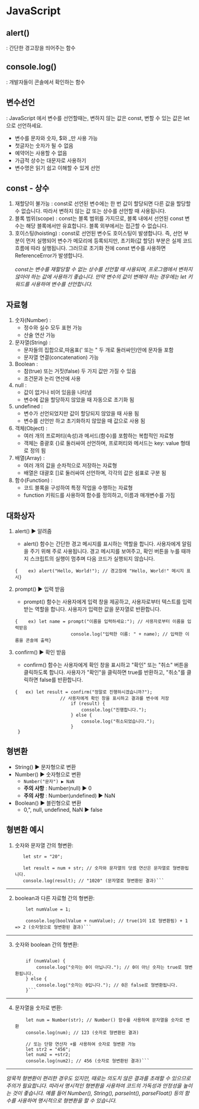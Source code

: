 # JavaScript
## alert()
: 간단한 경고장을 띄어주는 함수

## console.log()
: 개발자들이 콘솔에서 확인하는 함수

## 변수선언
: JavaScript 에서 변수를 선언할때는, 변하지 않는 값은 const, 변할 수 있는 값은 let 으로 선언하세요.
+ 변수를 문자와 숫자, $와 _만 사용 가능
+ 첫글자는 숫자가 될 수 없음
+ 예약어는 사용할 수 없음
+ 가급적 상수는 대문자로 사용하기
+ 변수명은 읽기 쉽고 이해할 수 있게 선언

## const - 상수
1. 재할당이 불가능 : const로 선언된 변수에는 한 번 값이 할당되면 다른 값을 할당할 수 없습니다. 따라서 변하지 않는 값 또는 상수를 선언할 때 사용됩니다.
2. 블록 범위(scope) : const는 블록 범위를 가지므로, 블록 내에서 선언된 const 변수는 해당 블록에서만 유효합니다. 블록 외부에서는 접근할 수 없습니다.
3. 호이스팅(hoisting) : const로 선언된 변수도 호이스팅이 발생합니다. 즉, 선언 부분이 먼저 실행되어 변수가 메모리에 등록되지만, 초기화(값 할당) 부분은 실제 코드 흐름에 따라 실행됩니다. 그러므로 초기화 전에 const 변수를 사용하면 ReferenceError가 발생합니다.<br><br>
*const는 변수를 재할당할 수 없는 상수를 선언할 때 사용되며, 프로그램에서 변하지 않아야 하는 값에 사용하기 좋습니다. 만약 변수의 값이 변해야 하는 경우에는 let 키워드를 사용하여 변수를 선언합니다.*

## 자료형
1. 숫자(Number) : 
    + 정수와 실수 모두 표현 가능
    + 산술 연산 가능
2. 문자열(String) : 
    + 문자들의 집합으로,따옴표(' 또는  " 두 개로 둘러싸인)안에 문자들 포함
    + 문자열 연결(concatenation) 가능
3. Boolean : 
    + 참(true) 또는 거짓(false) 두 가지 값만 가질 수 있음
    + 조건문과 논리 연산에 사용
4. null : 
    + 값이 없거나 비어 있음을 나타냄
    + 변수에 값을 할당하지 않았을 때 자동으로 초기화 됨
5. undefined : 
    + 변수가 선언되었지만 값이 할당되지 않았을 때 사용 됨
    + 변수를 선언만 하고 초기화하지 않았을 때 값으로 사용 됨
6. 객체(Object) : 
    + 여러 개의 프로퍼티(속성)과 메서드(함수)를 포함하는 복합적인 자료형
    + 객체는 중괄호 {}로 둘러싸여 선언하며, 프로퍼티와 메서드는 key: value 형태로 정의 됨
7. 배열(Array) : 
    + 여러 개의 값을 순차적으로 저장하는 자료형
    + 배열은 대괄호 []로 둘러싸여 선언하며, 각각의 값은 쉼표로 구분 됨
8. 함수(Function) : 
    + 코드 블록을 구성하여 특정 작업을 수행하는 자료형
    + function 키워드를 사용하여 함수를 정의하고, 이름과 매개변수를 가짐

## 대화상자
1. alert() ▶ 알려줌
    + alert() 함수는 간단한 경고 메시지를 표시하는 역할을 합니다. 사용자에게 알림을 주기 위해 주로 사용됩니다. 경고 메시지를 보여주고, 확인 버튼을 누를 때까지 스크립트의 실행이 멈추며 다음 코드가 실행되지 않습니다.
    
    <pre><code>{    ex) alert("Hello, World!"); // 경고창에 "Hello, World!" 메시지 표시}</code></pre> 

2. prompt() ▶ 입력 받음
    + prompt() 함수는 사용자에게 입력 창을 제공하고, 사용자로부터 텍스트를 입력받는 역할을 합니다. 사용자가 입력한 값을 문자열로 반환합니다.
    
    <pre><code>{    ex) let name = prompt("이름을 입력하세요:"); // 사용자로부터 이름을 입력받음
                        console.log("입력한 이름: " + name); // 입력한 이름을 콘솔에 출력}</code></pre>   

3. confirm() ▶ 확인 받음
    + confirm() 함수는 사용자에게 확인 창을 표시하고 "확인" 또는 "취소" 버튼을 클릭하도록 합니다. 사용자가 "확인"을 클릭하면 true를 반환하고, "취소"를 클릭하면 false를 반환합니다.
    
     <pre><code>{   ex) let result = confirm("정말로 진행하시겠습니까?"); 
                    // 사용자에게 확인 창을 표시하고 결과를 변수에 저장
                        if (result) {
                            console.log("진행합니다.");
                        } else {
                            console.log("취소되었습니다.");
                        }
    }</code></pre>   

## 형변환
+ String() ▶ 문자형으로 변환
+ Number() ▶ 숫자형으로 변환
    + `Number("문자") ▶ NaN`
    + **주의 사항** : Number(null) ▶ 0
    + **주의 사항** : Number(undefined) ▶ NaN
+ Boolean() ▶ 블린형으로 변환
    + 0,", null, undefined, NaN ▶ false

## 형변환 예시
1. 숫자와 문자열 간의 형변환:
    ```let num = 10;
       let str = "20";

       let result = num + str; // 숫자와 문자열의 덧셈 연산은 문자열로 형변환됩니다.
       console.log(result); // "1020" (문자열로 형변환된 결과)```
---
2. boolean과 다른 자료형 간의 형변환:
    ```let boolValue = true;
        let numValue = 1;

        console.log(boolValue + numValue); // true(1이 1로 형변환됨) + 1 => 2 (숫자형으로 형변환된 결과)```  
---
3. 숫자와 boolean 간의 형변환:
    ```let numValue = 10;

        if (numValue) {
            console.log("숫자는 0이 아닙니다."); // 0이 아닌 숫자는 true로 형변환됩니다.
        } else {
            console.log("숫자는 0입니다."); // 0은 false로 형변환됩니다.
        }```
---
4. 문자열을 숫자로 변환:
    ```let str = "123";
        let num = Number(str); // Number() 함수를 사용하여 문자열을 숫자로 변환
        console.log(num); // 123 (숫자로 형변환된 결과)

        // 또는 단항 연산자 +를 사용하여 숫자로 형변환 가능
        let str2 = "456";
        let num2 = +str2;
        console.log(num2); // 456 (숫자로 형변환된 결과)``` 
---
*암묵적 형변환이 편리한 경우도 있지만, 때로는 의도치 않은 결과를 초래할 수 있으므로 주의가 필요합니다. 따라서 명시적인 형변환을 사용하여 코드의 가독성과 안정성을 높이는 것이 좋습니다. 예를 들어 Number(), String(), parseInt(), parseFloat() 등의 함수를 사용하여 명시적으로 형변환을 할 수 있습니다.*
